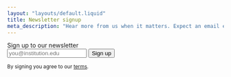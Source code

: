 ```yaml
---
layout: "layouts/default.liquid"
title: Newsletter signup
meta_description: "Hear more from us when it matters. Expect an email every month or two."
---
```

<form>
  <label for="email">Sign up to our newsletter</label>
  <div class="flex">
    <input class="_oaworks_form" type="email" placeholder="you@institution.edu"name="email"/>
    <button type="submit">Sign up</button>
  </div>
</form>

<small>By signing you agree to our [terms](/resources/terms/).</small>
